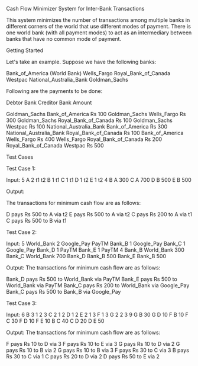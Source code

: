 Cash Flow Minimizer System for Inter-Bank Transactions

This system minimizes the number of transactions among multiple banks in different corners of the world that use different modes of payment. There is one world bank (with all payment modes) to act as an intermediary between banks that have no common mode of payment.

Getting Started

Let's take an example. Suppose we have the following banks:

Bank_of_America (World Bank)
Wells_Fargo
Royal_Bank_of_Canada
Westpac
National_Australia_Bank
Goldman_Sachs

Following are the payments to be done:

Debtor Bank	              Creditor Bank        	  Amount

Goldman_Sachs	            Bank_of_America	        Rs 100
Goldman_Sachs	            Wells_Fargo	            Rs 300
Goldman_Sachs	            Royal_Bank_of_Canada	  Rs 100
Goldman_Sachs	            Westpac	                Rs 100
National_Australia_Bank	  Bank_of_America	        Rs 300
National_Australia_Bank	  Royal_Bank_of_Canada 	  Rs 100
Bank_of_America	          Wells_Fargo	            Rs 400
Wells_Fargo	              Royal_Bank_of_Canada	  Rs 200
Royal_Bank_of_Canada	    Westpac	                Rs 500


Test Cases

Test Case 1:

Input:
5
A 2 t1 t2
B 1 t1
C 1 t1
D 1 t2
E 1 t2
4
B A 300
C A 700
D B 500
E B 500

Output:

The transactions for minimum cash flow are as follows:

D pays Rs 500 to A via t2
E pays Rs 500 to A via t2
C pays Rs 200 to A via t1
C pays Rs 500 to B via t1

Test Case 2:

Input:
5
World_Bank 2 Google_Pay PayTM
Bank_B 1 Google_Pay
Bank_C 1 Google_Pay
Bank_D 1 PayTM
Bank_E 1 PayTM
4
Bank_B World_Bank 300
Bank_C World_Bank 700
Bank_D Bank_B 500
Bank_E Bank_B 500

Output:
The transactions for minimum cash flow are as follows:

Bank_D pays Rs 500 to World_Bank via PayTM
Bank_E pays Rs 500 to World_Bank via PayTM
Bank_C pays Rs 200 to World_Bank via Google_Pay
Bank_C pays Rs 500 to Bank_B via Google_Pay


Test Case 3:

Input:
6
B 3 1 2 3
C 2 1 2
D 1 2
E 2 1 3
F 1 3
G 2 2 3
9
G B 30
G D 10
F B 10
F C 30
F D 10
F E 10
B C 40
C D 20
D E 50

Output:
The transactions for minimum cash flow are as follows:

F pays Rs 10 to D via 3
F pays Rs 10 to E via 3
G pays Rs 10 to D via 2
G pays Rs 10 to B via 2
G pays Rs 10 to B via 3
F pays Rs 30 to C via 3
B pays Rs 30 to C via 1
C pays Rs 20 to D via 2
D pays Rs 50 to E via 2


